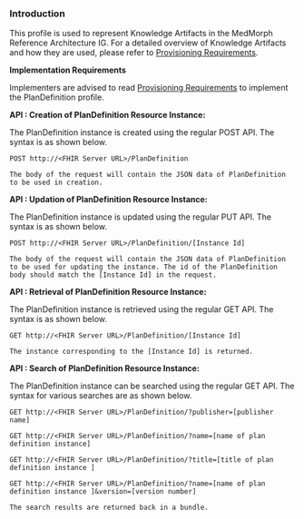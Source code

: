 ### Introduction

This profile is used to represent Knowledge Artifacts in the MedMorph Reference Architecture IG. For a detailed overview of Knowledge Artifacts and how they are used, please refer to [Provisioning Requirements](provisioning.html).


**Implementation Requirements**

Implementers are advised to read [Provisioning Requirements](provisioning.html) to implement the PlanDefinition profile.


**API : Creation of PlanDefinition Resource Instance:**

The PlanDefinition instance is created using the regular POST API. The syntax is as shown below.

```
POST http://<FHIR Server URL>/PlanDefinition

The body of the request will contain the JSON data of PlanDefinition to be used in creation.
```

**API : Updation of PlanDefinition Resource Instance:**

The PlanDefinition instance is updated using the regular PUT API. The syntax is as shown below.

```
POST http://<FHIR Server URL>/PlanDefinition/[Instance Id]

The body of the request will contain the JSON data of PlanDefinition to be used for updating the instance. The id of the PlanDefinition body should match the [Instance Id] in the request.
```

**API : Retrieval of PlanDefinition Resource Instance:**

The PlanDefinition instance is retrieved using the regular GET API. The syntax is as shown below.

```
GET http://<FHIR Server URL>/PlanDefinition/[Instance Id]

The instance corresponding to the [Instance Id] is returned.
```

**API : Search of PlanDefinition Resource Instance:**

The PlanDefinition instance can be searched using the regular GET API. The syntax for various searches are as shown below.

```
GET http://<FHIR Server URL>/PlanDefinition/?publisher=[publisher name]

GET http://<FHIR Server URL>/PlanDefinition/?name=[name of plan definition instance]

GET http://<FHIR Server URL>/PlanDefinition/?title=[title of plan definition instance ]

GET http://<FHIR Server URL>/PlanDefinition/?name=[name of plan definition instance ]&version=[version number]

The search results are returned back in a bundle.
```
